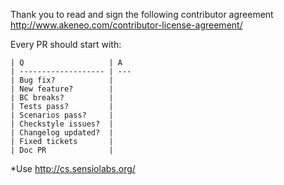 Thank you to read and sign the following contributor agreement http://www.akeneo.com/contributor-license-agreement/

Every PR should start with:

```
| Q                   | A
| ------------------- | ---
| Bug fix?            |
| New feature?        |
| BC breaks?          |
| Tests pass?         |
| Scenarios pass?     |
| Checkstyle issues?  |
| Changelog updated?  |
| Fixed tickets       |
| Doc PR              |
```

*Use http://cs.sensiolabs.org/
